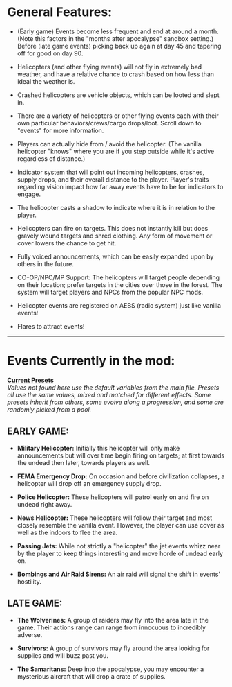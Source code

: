 # General Features:

- (Early game) Events become less frequent and end at around a month. (Note this factors in the "months after apocalypse" sandbox setting.) Before (late game events) picking back up again at day 45 and tapering off for good on day 90.


- Helicopters (and other flying events) will not fly in extremely bad weather, and have a relative chance to crash based on how less than ideal the weather is.


- Crashed helicopters are vehicle objects, which can be looted and slept in.


- There are a variety of helicopters or other flying events each with their own particular behaviors/crews/cargo drops/loot. Scroll down to "events" for more information.


- Players can actually hide from / avoid the helicopter. (The vanilla helicopter "knows" where you are if you step outside while it's active regardless of distance.)


- Indicator system that will point out incoming helicopters, crashes, supply drops, and their overall distance to the player. Player's traits regarding vision impact how far away events have to be for indicators to engage.


- The helicopter casts a shadow to indicate where it is in relation to the player.


- Helicopters can fire on targets. This does not instantly kill but does gravely wound targets and shred clothing. Any form of movement or cover lowers the chance to get hit.


- Fully voiced announcements, which can be easily expanded upon by others in the future.


- CO-OP/NPC/MP Support: The helicopters will target people depending on their location; prefer targets in the cities over those in the forest. The system will target players and NPCs from the popular NPC mods.


- Helicopter events are registered on AEBS (radio system) just like vanilla events!


- Flares to attract events!

***

# Events Currently in the mod:   
[**Current Presets**](https://github.com/sharkster91/ExpandedHelicopterEvents/blob/main/Contents/mods/Expanded%20Helicopter%20Events/media/lua/shared/ExpandedHelicopter02a_Presets.lua)  
_Values not found here use the default variables from the main file. Presets all use the same values, mixed and matched for different effects. Some presets inherit from others, some evolve along a progression, and some are randomly picked from a pool._

## EARLY GAME:

- **Military Helicopter:** Initially this helicopter will only make announcements but will over time begin firing on targets;
  at first towards the undead then later, towards players as well.


- **FEMA Emergency Drop:** On occasion and before civilization collapses, a helicopter will drop off an emergency supply drop.


- **Police Helicopter:** These helicopters will patrol early on and fire on undead right away.


- **News Helicopter:** These helicopters will follow their target and most closely resemble the vanilla event.
  However, the player can use cover as well as the indoors to flee the area.


- **Passing Jets:** While not strictly a "helicopter" the jet events whizz near by the player to keep things interesting and move horde of undead early on.


- **Bombings and Air Raid Sirens:** An air raid will signal the shift in events' hostility.


## LATE GAME:

- **The Wolverines:** A group of raiders may fly into the area late in the game. Their actions range can range from innocuous to incredibly adverse.


- **Survivors:** A group of survivors may fly around the area looking for supplies and will buzz past you.


- **The Samaritans:** Deep into the apocalypse, you may encounter a mysterious aircraft that will drop a crate of supplies.

#

